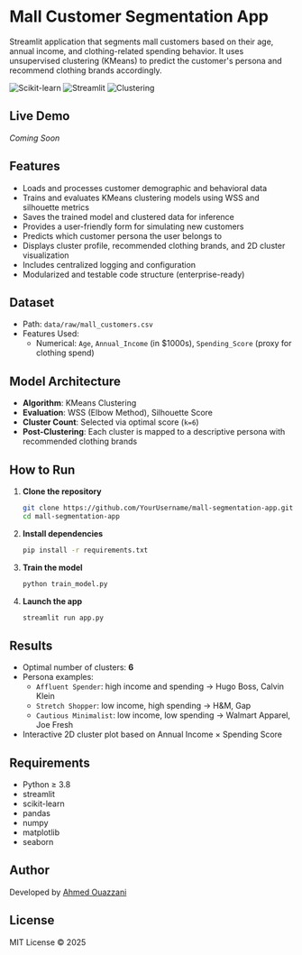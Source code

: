 # Mall Customer Segmentation App

Streamlit application that segments mall customers based on their age, annual income, and clothing-related spending behavior. It uses unsupervised clustering (KMeans) to predict the customer's persona and recommend clothing brands accordingly.

![Scikit-learn](https://img.shields.io/badge/framework-scikit--learn-blue)
![Streamlit](https://img.shields.io/badge/ui-streamlit-orange)
![Clustering](https://img.shields.io/badge/model-KMeans-lightgrey)


## Live Demo

*Coming Soon*

## Features

- Loads and processes customer demographic and behavioral data
- Trains and evaluates KMeans clustering models using WSS and silhouette metrics
- Saves the trained model and clustered data for inference
- Provides a user-friendly form for simulating new customers
- Predicts which customer persona the user belongs to
- Displays cluster profile, recommended clothing brands, and 2D cluster visualization
- Includes centralized logging and configuration
- Modularized and testable code structure (enterprise-ready)


## Dataset
- Path: `data/raw/mall_customers.csv`
- Features Used:
  - Numerical: `Age`, `Annual_Income` (in $1000s), `Spending_Score` (proxy for clothing spend)


## Model Architecture

- **Algorithm**: KMeans Clustering
- **Evaluation**: WSS (Elbow Method), Silhouette Score
- **Cluster Count**: Selected via optimal score (`k=6`)
- **Post-Clustering**: Each cluster is mapped to a descriptive persona with recommended clothing brands


## How to Run

1. **Clone the repository**
   ```bash
   git clone https://github.com/YourUsername/mall-segmentation-app.git
   cd mall-segmentation-app
   ```

2. **Install dependencies**
   ```bash
   pip install -r requirements.txt
   ```

3. **Train the model**
   ```bash
   python train_model.py
   ```

4. **Launch the app**
   ```bash
   streamlit run app.py
   ```

   
## Results
- Optimal number of clusters: **6**
- Persona examples:
  - `Affluent Spender`: high income and spending → Hugo Boss, Calvin Klein
  - `Stretch Shopper`: low income, high spending → H&M, Gap
  - `Cautious Minimalist`: low income, low spending → Walmart Apparel, Joe Fresh
- Interactive 2D cluster plot based on Annual Income × Spending Score


## Requirements
- Python ≥ 3.8
- streamlit
- scikit-learn
- pandas
- numpy
- matplotlib
- seaborn


## Author
Developed by [Ahmed Ouazzani](https://github.com/AhmedOT22)


## License
MIT License © 2025